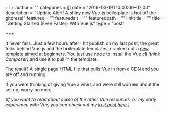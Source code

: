 +++
author = ""
categories = []
date = "2016-03-19T10:00:00-07:00"
description = "Update Alert! A shiny new Vue.js boilerplate is hot off the gitpress!"
featured = ""
featuredalt = ""
featuredpath = ""
linktitle = ""
title = "Getting Started (Even Faster) With Vue.js"
type = "post"

+++

It never fails. Just a few hours after I hit publish on my last post, the great folks behind Vue.js and the boilerplate templates, cranked out a [new template aimed at beginners](https://github.com/vuejs-templates/simple). You just use node to install the [Vue cli](https://github.com/vuejs/vue-cli) _(think Composer)_ and use it to pull in the template.

The result? A single page HTML file that pulls Vue in from a CDN and you are off and running. 

If you were thinking of giving Vue a whirl, and were still worried about the set up, worry no more.

_(If you want to read about some of the other Vue resources, or my early experience with Vue, you can check out my [last post here](https://benjaminlistwon.com/getting-started-with-vuejs).)_
